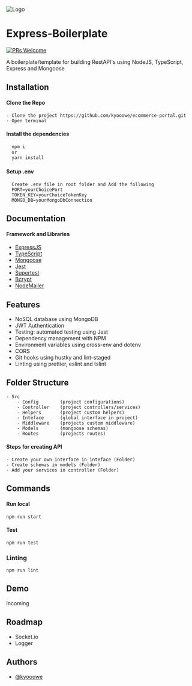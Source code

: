 
![Logo](https://mir-s3-cdn-cf.behance.net/project_modules/1400/74731f76965389.5c7945b0cfcc3.gif)


# Express-Boilerplate
[![PRs Welcome](https://img.shields.io/badge/PRs-welcome-brightgreen.svg?style=flat-square)](https://makeapullrequest.com)

A boilerplate/template for building RestAPI's using NodeJS, TypeScript, Express and Mongoose

## Installation

#### Clone the Repo
```
- Clone the project https://github.com/kyooowe/ecommerce-portal.git
- Open terminal
```

#### Install the dependencies
```bash
  npm i
  or
  yarn install
```

#### Setup .env
```
  Create .env file in root folder and Add the following
  PORT=yourChoicePort
  TOKEN_KEY=yourChoiceTokenKey
  MONGO_DB=yourMongoDbConnection
```
    
## Documentation

#### Framework and Libraries

- [ExpressJS](https://expressjs.com/)
- [TypeScript](https://www.typescriptlang.org/)
- [Mongoose](https://mongoosejs.com/)
- [Jest](https://jestjs.io/)
- [Supertest](https://github.com/ladjs/supertest)
- [Bcrypt](https://github.com/kelektiv/node.bcrypt.js#readme)
- [NodeMailer](https://nodemailer.com/about/)

## Features

- NoSQL database using MongoDB
- JWT Authentication
- Testing: automated testing using Jest
- Dependency management with NPM
- Environment variables using cross-env and dotenv
- CORS
- Git hooks using hustky and lint-staged
- Linting using prettier, eslint and tslint

## Folder Structure
    
    - Src
        - Config        (project configurations)
        - Controller    (project controllers/services)
        - Helpers       (project custom helpers)
        - Inteface      (global interface in project)
        - Middleware    (projects custom middleware)
        - Models        (mongoose schemas)
        - Routes        (projects routes)

#### Steps for creating API

    - Create your own interface in inteface (Folder)
    - Create schemas in models (Folder)
    - Add your services in controller (Folder)


## Commands

#### Run local
```
npm run start
```

#### Test
```
npm run test
```

### Linting
```
npm run lint
```
## Demo

Incoming


## Roadmap

- Socket.io
- Logger



## Authors

- [@kyooowe](https://www.github.com/kyooowe)

